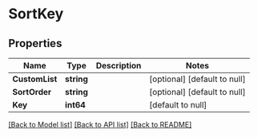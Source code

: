 # SortKey

## Properties
Name | Type | Description | Notes
------------ | ------------- | ------------- | -------------
**CustomList** | **string** |  | [optional] [default to null]
**SortOrder** | **string** |  | [optional] [default to null]
**Key** | **int64** |  | [default to null]

[[Back to Model list]](../README.md#documentation-for-models) [[Back to API list]](../README.md#documentation-for-api-endpoints) [[Back to README]](../README.md)


